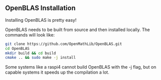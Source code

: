 ## OpenBLAS Installation

Installing OpenBLAS is pretty easy!

OpenBLAS needs to be built from source and then installed locally. The commands will look like:

```bash
git clone https://github.com/OpenMathLib/OpenBLAS.git
cd OpenBLAS
mkdir build && cd build
cmake .. && sudo make -j install
```

Some systems like a raspi4 cannot build OpenBLAS with the -j flag, but on capable systems it speeds up the compilation a lot.
